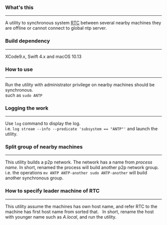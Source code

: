### What's this
------
A utility to synchronous system [RTC](https://en.wikipedia.org/wiki/Real-time_clock) between several nearby machines they are offline or cannot connect to global ntp server.  

### Build dependency
------
XCode9.x, Swift 4.x and macOS 10.13

### How to use
------
Run the utility with administrator privilege on nearby machines should be synchronous.  
such as ```sudo ANTP```  

### Logging the work
------
Use ```log``` command to display the log.  
i.e. ```log stream --info --predicate 'subsystem == "ANTP"'``` and launch the utility.  

### Split group of nearby machines
------
This utility builds a p2p network. The network has a name from *process name.* In short, renamed the process will build another p2p network group.  
i.e. the operations ```mv ANTP ANTP-another
sudo ANTP-another``` will build another synchronous group.   

### How to specify leader machine of RTC
------
This utility assume the machines has own host name, and refer RTC to the machine has first host name from sorted that.  
In short, rename the host with younger name such as *A.local*, and run the utility.


